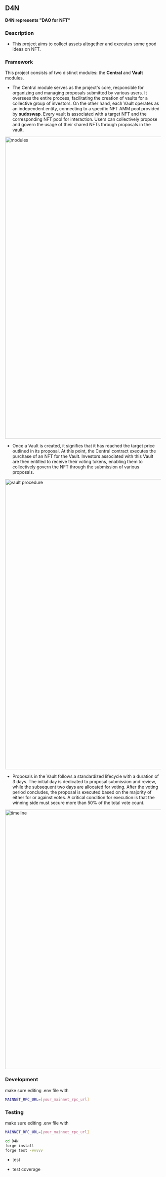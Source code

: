 ## D4N

**D4N represents "DAO for NFT"**

### Description
- This project aims to collect assets altogether and executes some good ideas on NFT.

### Framework
This project consists of two distinct modules: the **Central** and **Vault** modules.
- The Central module serves as the project's core, responsible for organizing and managing proposals submitted by various users. It oversees the entire process, facilitating the creation of vaults for a collective group of investors. On the other hand, each Vault operates as an independent entity, connecting to a specific NFT AMM pool provided by **sudoswap**. Every vault is associated with a target NFT and the corresponding NFT pool for interaction. Users can collectively propose and govern the usage of their shared NFTs through proposals in the vault.

<img width="973" alt="modules" src="https://github.com/max881230/D4N/assets/46742478/46cff864-75cf-4763-8654-824106e15c68">

- Once a Vault is created, it signifies that it has reached the target price outlined in its proposal. At this point, the Central contract executes the purchase of an NFT for the Vault. Investors associated with this Vault are then entitled to receive their voting tokens, enabling them to collectively govern the NFT through the submission of various proposals.

<img width="935" alt="vault procedure" src="https://github.com/max881230/D4N/assets/46742478/ee896579-b113-4923-adb4-1f9f2262aed1">

- Proposals in the Vault follows a standardized lifecycle with a duration of 3 days. The initial day is dedicated to proposal submission and review, while the subsequent two days are allocated for voting. After the voting period concludes, the proposal is executed based on the majority of either for or against votes. A critical condition for execution is that the winning side must secure more than 50% of the total vote count.
<img width="836" alt="timeline" src="https://github.com/max881230/D4N/assets/46742478/1e629bd3-ccd5-4310-8d51-e2a85d818933">


### Development
make sure editing .env file with
```sh
MAINNET_RPC_URL=[your_mainnet_rpc_url]
```

### Testing
make sure editing .env file with
```sh
MAINNET_RPC_URL=[your_mainnet_rpc_url]
```
```sh
cd D4N
forge install
forge test -vvvvv
```

- test

- test coverage
